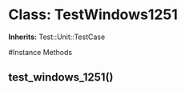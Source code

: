 # Class: TestWindows1251
**Inherits:** Test::Unit::TestCase
    




#Instance Methods
## test_windows_1251() [](#method-i-test_windows_1251)

